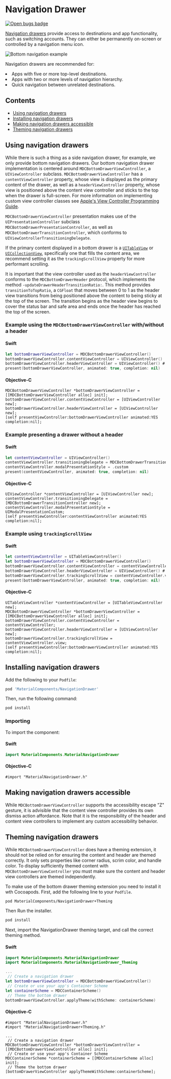 <!--docs:
title: "NavigationDrawer"
layout: detail
section: components
excerpt: "Navigation drawers provide access to destinations and app functionality, such as switching accounts."
path: /catalog/navigation-drawer/
api_doc_root: true
-->

# Navigation Drawer

[![Open bugs badge](https://img.shields.io/badge/dynamic/json.svg?label=open%20bugs&url=https%3A%2F%2Fapi.github.com%2Fsearch%2Fissues%3Fq%3Dis%253Aopen%2Blabel%253Atype%253ABug%2Blabel%253A%255BNavigationDrawer%255D&query=%24.total_count)](https://github.com/material-components/material-components-ios/issues?q=is%3Aopen+is%3Aissue+label%3Atype%3ABug+label%3A%5BNavigationDrawer%5D)

[Navigation drawers](https://material.io/components/navigation-drawer) provide access to destinations and app functionality, such as switching accounts. They can either be permanently on-screen or controlled by a navigation menu icon.

![Bottom navigation example](docs/assets/bottom-drawer-hero.png)

Navigation drawers are recommended for:
  <li class="icon-list-item icon-list-item">Apps with five or more top-level destinations.</li>
  <li class="icon-list-item icon-list-item">Apps with two or more levels of navigation hierarchy.</li>
  <li class="icon-list-item icon-list-item">Quick navigation between unrelated destinations.</li>

## Contents

* [Using navigation drawers](#using-navigation-drawers)
* [Installing navigation drawers](#installing-navigation-drawers)
* [Making navigation drawers accessible](#making-navigation-drawers-accessible)
* [Theming navigation drawers](#theming-navigation-drawers)

## Using navigation drawers

While there is such a thing as a side navigation drawer, for example, we only provide bottom navigation drawers. Our bottom navigation drawer implementation is centered around `MDCBottomDrawerViewController`, a `UIViewController` subclass. `MDCBottomDrawerViewController` has a `contentViewController` property, whose view is displayed as the primary content of the drawer, as well as a `headerViewController` property, whose view is positioned above the content view controller and sticks to the top when the drawer is full-screen. For more information on implementing custom view controller classes see [Apple's View Controller Programming Guide](https://developer.apple.com/library/archive/featuredarticles/ViewControllerPGforiPhoneOS/DefiningYourSubclass.html#//apple_ref/doc/uid/TP40007457-CH7-SW1).

`MDCBottomDrawerViewController` presentation makes use of the `UIPresentationController` subclass `MDCBottomDrawerPresentationController`, as well as `MDCBottomDrawerTransitionController`, which conforms to `UIViewControllerTransitioningDelegate`.

If the primary content displayed in a bottom drawer is a [`UITableView`](https://developer.apple.com/library/archive/documentation/UserExperience/Conceptual/TableView_iPhone/CreateConfigureTableView/CreateConfigureTableView.html) or [`UICollectionView`](https://developer.apple.com/library/archive/documentation/WindowsViews/Conceptual/CollectionViewPGforIOS/Introduction/Introduction.html), specifically one that fills the content area, we recommend setting it as the `trackingScrollView` property for more performant scrolling.

It is important that the view controller used as the `headerViewController` conforms to the `MDCBottomDrawerHeader` protocol, which implements the method `-updateDrawerHeaderTransitionRatio:`. This method provides `transitionToTopRatio`, a `CGFloat` that moves between 0 to 1 as the header view transitions from being positioned above the content to being sticky at the top of the screen. The transition begins as the header view begins to cover the status bar and safe area and ends once the header has reached the top of the screen.

### Example using the `MDCBottomDrawerViewController` with/without a header

<!--<div class="material-code-render" markdown="1">-->
#### Swift

```swift
let bottomDrawerViewController = MDCBottomDrawerViewController()
bottomDrawerViewController.contentViewController = UIViewController()
bottomDrawerViewController.headerViewController = UIViewController() # this is optional
present(bottomDrawerViewController, animated: true, completion: nil)
```

#### Objective-C

```objc
MDCBottomDrawerViewController *bottomDrawerViewController = [[MDCBottomDrawerViewController alloc] init];
bottomDrawerViewController.contentViewController = [UIViewController new];
bottomDrawerViewController.headerViewController = [UIViewController new];
[self presentViewController:bottomDrawerViewController animated:YES completion:nil];
```
<!--</div>-->

### Example presenting a drawer without a header

<!--<div class="material-code-render" markdown="1">-->
#### Swift

```swift
let contentViewController = UIViewController()
contentViewController.transitioningDelegate = MDCBottomDrawerTransitionController()
contentViewController.modalPresentationStyle = .custom
present(contentViewController, animated: true, completion: nil)
```

#### Objective-C

```objc
UIViewController *contentViewController = [UIViewController new];
contentViewController.transitioningDelegate = [MDCBottomDrawerTransitionController new];
contentViewController.modalPresentationStyle = UIModalPresentationCustom;
[self presentViewController:contentViewController animated:YES completion:nil];
```
<!--</div>-->

### Example using `trackingScrollView`

<!--<div class="material-code-render" markdown="1">-->
#### Swift

```swift
let contentViewController = UITableViewController()
let bottomDrawerViewController = MDCBottomDrawerViewController()
bottomDrawerViewController.contentViewController = contentViewController
bottomDrawerViewController.headerViewController = UIViewController() # this is optional
bottomDrawerViewController.trackingScrollView = contentViewController.view
present(bottomDrawerViewController, animated: true, completion: nil)
```

#### Objective-C

```objc
UITableViewController *contentViewController = [UITableViewController new];
MDCBottomDrawerViewController *bottomDrawerViewController = [[MDCBottomDrawerViewController alloc] init];
bottomDrawerViewController.contentViewController = contentViewController;
bottomDrawerViewController.headerViewController = [UIViewController new];
bottomDrawerViewController.trackingScrollView = contentViewController.view;
[self presentViewController:bottomDrawerViewController animated:YES completion:nil];
```
<!--</div>-->

## Installing navigation drawers

Add the following to your `Podfile`:

```bash
pod 'MaterialComponents/NavigationDrawer'
```
<!--{: .code-renderer.code-renderer--install }-->

Then, run the following command:

```bash
pod install
```

### Importing

To import the component:

<!--<div class="material-code-render" markdown="1">-->
#### Swift
```swift
import MaterialComponents.MaterialNavigationDrawer
```

#### Objective-C

```objc
#import "MaterialNavigationDrawer.h"
```
<!--</div>-->

## Making navigation drawers accessible

While `MDCBottomDrawerViewController` supports the accessibility escape "Z" gesture, it is advisible that the content view controller provides its own dismiss action affordance. Note that it is the responsibility of the header and content view controllers to implement any custom accessibility behavior.

## Theming navigation drawers

While `MDCBottomDrawerViewController` does have a theming extension, it should not be relied on for ensuring the content and header are themed correctly. It only sets properties like corner radius, scrim color, and handle color. To display sufficiently themed content with `MDCBottomDrawerViewController` you must make sure the content and header view controllers are themed independently.

To make use of the bottom drawer theming extension you need to install it wth Cocoapods. First, add the following line to your `Podfile`.

```bash
pod MaterialComponents/NavigationDrawer+Theming
```

<!--{: .code-renderer.code-renderer--install }-->

Then Run the installer.

```bash
pod install
```

Next, import the NavigationDrawer theming target, and call the correct theming method.

<!--<div class="material-code-render" markdown="1">-->
#### Swift
```swift
import MaterialComponents.MaterialNavigationDrawer
import MaterialComponents.MaterialNavigationDrawer_Theming

...
 // Create a navigation drawer
let bottomDrawerViewController = MDCBottomDrawerViewController()
 // Create or use your app's Container Scheme
let containerScheme = MDCContainerScheme()
 // Theme the bottom drawer
bottomDrawerViewController.applyTheme(withScheme: containerScheme)
```

#### Objective-C
```objc
#import "MaterialNavigationDrawer.h"
#import "MaterialNavigationDrawer+Theming.h"

...
 // Create a navigation drawer
MDCBottomDrawerViewController *bottomDrawerViewController = [[MDCBottomDrawerViewController alloc] init];
 // Create or use your app's Container Scheme
MDCContainerScheme *containerScheme = [[MDCContainerScheme alloc] init];
 // Theme the bottom drawer
[bottomDrawerViewController applyThemeWithScheme:containerScheme];
```
<!--</div>-->
